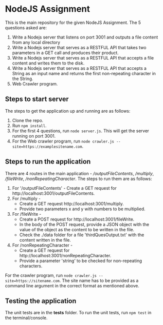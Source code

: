 # NodeJS Assignment

This is the main repository for the given NodeJS Assignment. The 5 questions asked are:

1. Write a Nodejs server that listens on port 3001 and outputs a file content from any local directory
2. Write a Nodejs server that serves as a RESTFUL API that takes two parameters in a GET call and produces their product. 
3. Write a Nodejs server that serves as a RESTFUL  API that accepts a file content and writes them to the disk.
4. Write a Nodejs server that serves as a RESTFUL  API that accepts a String as an input name and returns the first non-repeating character in the String. 
5. Web Crawler program.

## Steps to start server

The steps to get the application up and running are as follows:

1. Clone the repo.
2. Run `npm install`.
3. For the first 4 questions, run `node server.js`. This will get the server running on port 3001.
4. For the Web crawler program, run `node crawler.js --site=https://examplesitename.com`.

## Steps to run the application

There are 4 routes in the main application - */outputFileContents*, */multiply*, */fileWrite*, */nonRepeatingCharacter*. The steps to run them are as follows:

1. For '/outputFileContents' - Create a GET request for http://localhost:3001/outputFileContents.
2. For /multiply -
    * Create a GET request http://localhost:3001/multiply.
    * Provide two parameters x and y with numbers to be multiplied.
3. For /fileWrite -
    * Create a POST request for http://localhost:3001/fileWrite.
    * In the body of the POST request, provide a JSON object with the
        value of the object as the content to be written in the file.
    * Check the ./data folder for a file 'thirdQuesOutput.txt' with the
        content written in the file.
4. For  /nonRepeatingCharacter -
    * Create a GET request for http://localhost:3001/nonRepeatingCharacter.
    * Provide a parameter 'string' to be checked for non-repeating
        characters.

For the crawler program, run `node crawler.js --site=https://sitename.com`. The site name has to be provided as a command line argument in the correct format as mentioned above.

## Testing the application

The unit tests are in the **tests** folder. To run the unit tests, run `npm test` in the terminal/console. 